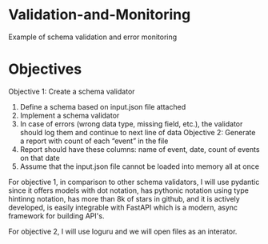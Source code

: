# Validation-and-Monitoring
Example of schema validation and error monitoring


# Objectives
Objective 1: Create a schema validator
1. Define a schema based on input.json file attached
2. Implement a schema validator
3. In case of errors (wrong data type, missing field, etc.), the validator should log them and
continue to next line of data
Objective 2: Generate a report with count of each “event” in the file
1. Report should have these columns: name of event, date, count of events on that date
2. Assume that the input.json file cannot be loaded into memory all at once


For objective 1, in comparison to other schema validators, I will use pydantic since it offers models with dot notation,
has pythonic notation using type hintinng notation, has more than 8k of stars in github,
and it is actively developed, is easily integrable with FastAPI which is a modern, async framework for building API's.

For objective 2, I will use loguru and we will open files as an interator.
